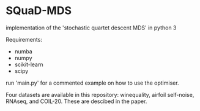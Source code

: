 # SQuaD-MDS
implementation of the 'stochastic quartet descent MDS' in python 3

Requirements:
- numba
- numpy
- scikit-learn
- scipy

run 'main.py' for a commented example on how to use the optimiser. 

Four datasets are available in this repository: winequality, airfoil self-noise, RNAseq, and COIL-20. These are descibed in the paper.

